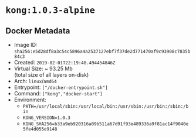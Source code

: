 # `kong:1.0.3-alpine`

## Docker Metadata

- Image ID: `sha256:e5d28df8a3c54c5896a4a2537127ebf7f37de2d771470af9c93908c7835b84c3`
- Created: `2019-02-01T22:19:48.494454846Z`
- Virtual Size: ~ 93.25 Mb  
  (total size of all layers on-disk)
- Arch: `linux`/`amd64`
- Entrypoint: `["/docker-entrypoint.sh"]`
- Command: `["kong","docker-start"]`
- Environment:
  - `PATH=/usr/local/sbin:/usr/local/bin:/usr/sbin:/usr/bin:/sbin:/bin`
  - `KONG_VERSION=1.0.3`
  - `KONG_SHA256=b33a9eb920316a09b511a67d91f93e489336a9f81ac14f9040e5fe4d055e9148`
